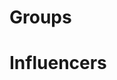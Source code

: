 <!-- TITLE: Communities -->
<!-- SUBTITLE: A quick summary of Communities -->

# Groups
<div class=groups>

</div>

# Influencers
<div class=influencers>

</div>